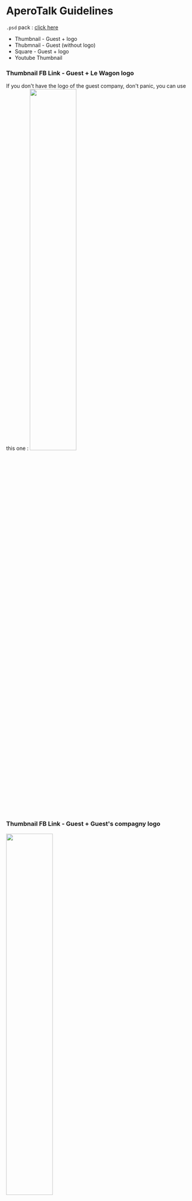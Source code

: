 # AperoTalk Guidelines

`.psd` pack : [click here](https://github.com/lewagon/design/raw/workshop/guidelines/aperotalk/psd_pack.zip)

- Thumbnail - Guest + logo
- Thubmnail - Guest (without logo)
- Square - Guest + logo
- Youtube Thumbnail

### Thumbnail FB Link - Guest + Le Wagon logo

If you don't have the logo of the guest company, don't panic, you can use this one :
<img src='https://raw.githubusercontent.com/lewagon/design/master/guidelines/aperotalk/example/template_guest_with_logo.jpg' width="50%">

### Thumbnail FB Link - Guest + Guest's compagny logo

<img src='https://github.com/lewagon/design/raw/master/guidelines/aperotalk/example/template_guest_with_logo.jpg' width="50%">

### Square FB & Twitter image - Guest + Guest's compagny logo

<img src='https://github.com/lewagon/design/raw/master/guidelines/aperotalk/example/square_template_guest_with_logo.jpg' width='50%'>

### Youtube Thumbnail

<img src='https://github.com/lewagon/design/raw/master/guidelines/aperotalk/example/youtube/thumbnail-guest.jpg' width='200px'>

### How to make Facebook more beautiful?

When you copy and past your link, FB generates something like this :

<img src='https://github.com/lewagon/design/raw/master/guidelines/aperotalk/example/facebook_link.jpg' width='50%'>

Click the `Upload Image` button and select the `something.jpg` you've just created.

<img src='https://github.com/lewagon/design/raw/master/guidelines/aperotalk/example/aperotalk_doctolib.jpg' width='50%'>

Peekaboo!

<img src='https://github.com/lewagon/design/raw/master/guidelines/aperotalk/example/facebook_link_enhance.jpg' width='50%'>


